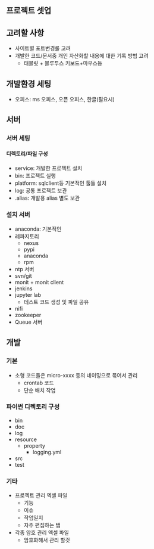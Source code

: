 프로젝트 셋업
---

## 고려할 사항
- 사이트별 포트변경룰 고려
- 개발한 코드/문서중 개인 자산화할 내용에 대한 기록 방법 고려
    - 태블릿 + 블루투스 키보드+마우스등

## 개발환경 세팅
- 오피스: ms 오피스, 오픈 오피스, 한글(필요시)

## 서버 
### 서버 세팅
#### 디렉토리/파일 구성
- service: 개발한 프로젝트 설치
- bin: 프로젝트 실행
- platform: sqlclient등 기본적인 툴들 설치
- log: 공통 프로젝트 보관
- .alias: 개발용 alias 별도 보관
### 설치 서버
- anaconda: 기본적인 
- 레파지토리
    - nexus
    - pypi
    - anaconda
    - rpm
- ntp 서버
- svn/git
- monit + monit client
- jenkins
- jupyter lab
  - 테스트 코드 생성 및 파일 공유
- nifi
- zookeeper
- Queue 서버

## 개발
### 기본
- 소형 코드들은 micro-xxxx 등의 네이밍으로 묶어서 관리
    - crontab 코드
    - 단순 배치 작업
### 파이썬 디렉토리 구성
- bin
- doc
- log
- resource
    - property
        - logging.yml
- src
- test

### 기타
- 프로젝트 관리 엑셀 파일
    - 기능
    - 이슈
    - 작업일지
    - 자주 편집하는 탭
- 각종 암호 관리 엑셀 파일
    - 암호화해서 관리 할것



